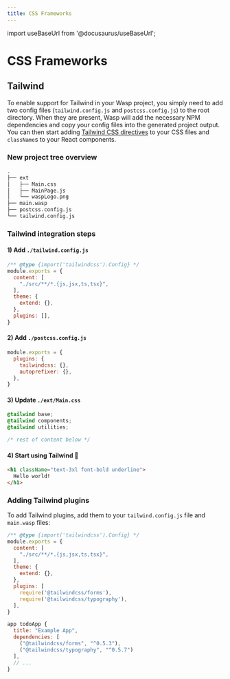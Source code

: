 ```yaml
---
title: CSS Frameworks
---
```


import useBaseUrl from '@docusaurus/useBaseUrl';

# CSS Frameworks

## Tailwind

To enable support for Tailwind in your Wasp project, you simply need to add two config files (`tailwind.config.js` and `postcss.config.js`) to the root directory. When they are present, Wasp will add the necessary NPM dependencies and copy your config files into the generated project output. You can then start adding [Tailwind CSS directives](https://tailwindcss.com/docs/functions-and-directives#directives) to your CSS files and `className`s to your React components.

### New project tree overview
```bash title="tree ." {3,7-8}
.
├── ext
│   ├── Main.css
│   ├── MainPage.js
│   └── waspLogo.png
├── main.wasp
├── postcss.config.js
└── tailwind.config.js
```

### Tailwind integration steps

#### 1) Add `./tailwind.config.js`
```js title="./tailwind.config.js"
/** @type {import('tailwindcss').Config} */
module.exports = {
  content: [
    "./src/**/*.{js,jsx,ts,tsx}",
  ],
  theme: {
    extend: {},
  },
  plugins: [],
}
```

#### 2) Add `./postcss.config.js`
```js title="./postcss.config.js"
module.exports = {
  plugins: {
    tailwindcss: {},
    autoprefixer: {},
  },
}
```

#### 3) Update `./ext/Main.css`
```css title="./ext/Main.css" {1-3}
@tailwind base;
@tailwind components;
@tailwind utilities;

/* rest of content below */
```

#### 4) Start using Tailwind 🥳
```html title="./ext/MainPage.js"
<h1 className="text-3xl font-bold underline">
  Hello world!
</h1>
```

### Adding Tailwind plugins
To add Tailwind plugins, add them to your `tailwind.config.js` file and `main.wasp` files:

```js title="./tailwind.config.js" {10-11}
/** @type {import('tailwindcss').Config} */
module.exports = {
  content: [
    "./src/**/*.{js,jsx,ts,tsx}",
  ],
  theme: {
    extend: {},
  },
  plugins: [
    require('@tailwindcss/forms'),
    require('@tailwindcss/typography'),
  ],
}
```

```js title="main.wasp" {4-5}
app todoApp {
  title: "Example App",
  dependencies: [
    ("@tailwindcss/forms", "^0.5.3"),
    ("@tailwindcss/typography", "^0.5.7")
  ],
  // ...
}
```
